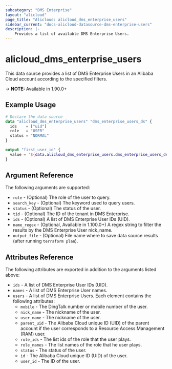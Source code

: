 ```yaml
---
subcategory: "DMS Enterprise"
layout: "alicloud"
page_title: "Alicloud: alicloud_dms_enterprise_users"
sidebar_current: "docs-alicloud-datasource-dms-enterprise-users"
description: |-
    Provides a list of available DMS Enterprise Users.
---
```


# alicloud\_dms\_enterprise\_users

This data source provides a list of DMS Enterprise Users in an Alibaba Cloud account according to the specified filters.

-> **NOTE:** Available in 1.90.0+

## Example Usage

```terraform
# Declare the data source
data "alicloud_dms_enterprise_users" "dms_enterprise_users_ds" {
  ids    = ["uid"]
  role   = "USER"
  status = "NORMAL"
}

output "first_user_id" {
  value = "${data.alicloud_dms_enterprise_users.dms_enterprise_users_ds.users.0.id}"
}
```

## Argument Reference

The following arguments are supported:

* `role` - (Optional) The role of the user to query.
* `search_key` - (Optional) The keyword used to query users.
* `status` - (Optional) The status of the user.
* `tid` - (Optional) The ID of the tenant in DMS Enterprise.
* `ids` - (Optional)  A list of DMS Enterprise User IDs (UID).
* `name_regex` - (Optional, Available in 1.100.0+) A regex string to filter the results by the DMS Enterprise User nick_name.
* `output_file` - (Optional) File name where to save data source results (after running `terraform plan`).

## Attributes Reference

The following attributes are exported in addition to the arguments listed above:

* `ids` - A list of DMS Enterprise User IDs (UID).
* `names` - A list of DMS Enterprise User names.
* `users` - A list of DMS Enterprise Users. Each element contains the following attributes:
  * `mobile` - The DingTalk number or mobile number of the user.
  * `nick_name` - The nickname of the user.
  * `user_name` - The nickname of the user.
  * `parent_uid` - The Alibaba Cloud unique ID (UID) of the parent account if the user corresponds to a Resource Access Management (RAM) user.
  * `role_ids` - The list ids of the role that the user plays.
  * `role_names` - The list names of the role that he user plays.
  * `status` - The status of the user.
  * `id` - The Alibaba Cloud unique ID (UID) of the user.
  * `user_id` - The ID of the user.
